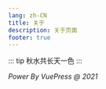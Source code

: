 ```yaml
---
lang: zh-CN
title: 关于
description: 关于页面
footer: true
---
```


::: tip
秋水共长天一色
:::

*Power By VuePress @ 2021*